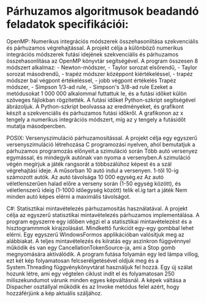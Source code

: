 # Párhuzamos algoritmusok beadandó feladatok specifikációi:

OpenMP: Numerikus integrációs módszerek összehasonlítása szekvenciális és párhuzamos végrehajtással. A projekt célja a különböző numerikus integrációs módszerek futási idejének szekvenciális és párhuzamos összehasonlítása az OpenMP könyvtár segítségével. A program összesen 8 módszert alkalmaz: - Newton-módszer, - Taylor sorozat elsőrendű, - Taylor sorozat másodrendű, - trapéz módszer középpont kiértékeléssel, - trapéz módszer bal végpont értékeléssel, - jobb végpont értékelés Trapéz módszer, - Simpson 1/3-ad rule, - Simpson's 3/8-ad rule Ezeket a metódusokat 1 000 000 alkalommal futtattuk le, és a futási időket külön szöveges fájlokban rögzítették. A futási időket Python-szkript segítségével ábrázoljuk.  A Python-szkript beolvassa az eredményeket, és grafikont készít a szekvenciális és párhuzamos futási időkről. A grafikonon az x tengely a numerikus integrációs módszert, míg az y tengely a futásidőt mutatja másodpercben.

POSIX: Versenyszimuláció párhuzamosítással.
 A projekt célja egy egyszerű versenyszimuláció létrehozása C programozási nyelven, ahol bemutatjuk a párhuzamos programozás előnyeit.a szimuláció során
 Több autó versenyez egymással, és mindegyik autónak van nyoma a versenyben.A szimuláció végén megírjuk a játék rangsorát a többszálúhoz képest
 és a szál végrehajtási ideje. A műsorban 10 autó indul a versenyen. 1-től 10-ig számozott autók. Az autó távolsága 10 000 egység.ez
 Az autó véletlenszerűen halad előre a verseny során (1-50 egység között), és véletlenszerű ideig (1-1000 időegység között) telik el.ig tart a játék
Nem minden autó képes elérni a maximális távolságot.

C#: Statisztikai mintavételezés párhuzamosítás használatával.
    A projekt célja az egyszerű statisztikai mintavételezés párhuzamos implementálása. A program egyszerre egy időben végzi el a statisztikai mintavételezést és a
    hisztogrammmok kirajzolásást. Mindkettő funkciót egy-egy gombbal lehet elérni. Egy egyszerű WindowsFormos applikációban valósítjuk meg az alábbiakat. A teljes mintavételezés és kiíratás egy aszinkron függvénnyel működik és van egy
    CancellationTokenSource-ja, ami a Stop gomb megnyomására aktiválódik. A program futása folyamán egy led lámpa villog, ezt két kép folyamatosan felcserélgetésével
    oldjuk meg és a System.Threading függvénykönyvtárat használjuk fel hozzá. Egy új szálat hozunk létre, ami egy végtelen ciklust indít el és folyamatosan 250
    miliszekundumot várunk minden egyes képváltásnál. A képek váltása a Dispacher osztállyal működik és az Invoke metódus felel azért, hogy hozzáférjünk a kép aktuális
    száljához.
